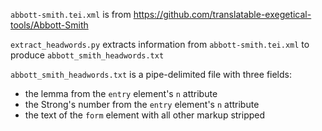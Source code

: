 `abbott-smith.tei.xml` is from https://github.com/translatable-exegetical-tools/Abbott-Smith

`extract_headwords.py` extracts information from `abbott-smith.tei.xml` to produce `abbott_smith_headwords.txt`

`abbott_smith_headwords.txt` is a pipe-delimited file with three fields:
   * the lemma from the `entry` element's `n` attribute
   * the Strong's number from the `entry` element's `n` attribute
   * the text of the `form` element with all other markup stripped

